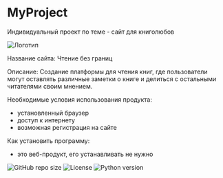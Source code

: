 # MyProject
Индивидуальный проект по теме - сайт для книголюбов

![Логотип](https://fsd.multiurok.ru/html/2025/01/04/s_67787205dcc83/phpugNMz6_11A-PLA-VR-24g_html_1b438369c6040181.png)

Название сайта:
Чтение без границ

Описание:
Создание платформы для чтения книг, где пользователи могут оставлять различные заметки о книге и делиться с остальными читателями своим мнением.

Необходимые условия использования продукта:
- установленный браузер
- доступ к интернету
- возможная регистрация на сайте

Как установить программу:
- это веб-продукт, его устанавливать не нужно

![GitHub repo size](https://img.shields.io/github/repo-size/ваш-юзернейм/ваш-репозиторий)
![License](https://img.shields.io/github/license/ваш-юзернейм/ваш-репозиторий)
![Python version](https://img.shields.io/badge/python-3.8%2B-blue)
